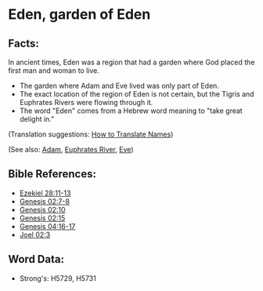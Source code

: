# Eden, garden of Eden #

## Facts: ##

In ancient times, Eden was a region that had a garden where God placed the first man and woman to live.

* The garden where Adam and Eve lived was only part of Eden.
* The exact location of the region of Eden is not certain, but the Tigris and Euphrates Rivers were flowing through it.
* The word "Eden" comes from a Hebrew word meaning to "take great delight in."

(Translation suggestions: [How to Translate Names](rc://en/ta/man/translate/translate-names))

(See also: [Adam](../names/adam.md), [Euphrates River](../names/euphrates.md), [Eve](../names/eve.md))

## Bible References: ##

* [Ezekiel 28:11-13](rc://en/tn/help/ezk/28/11)
* [Genesis 02:7-8](rc://en/tn/help/gen/02/07)
* [Genesis 02:10](rc://en/tn/help/gen/02/10)
* [Genesis 02:15](rc://en/tn/help/gen/02/15)
* [Genesis 04:16-17](rc://en/tn/help/gen/04/16)
* [Joel 02:3](rc://en/tn/help/jol/02/3)

## Word Data: ##

* Strong's: H5729, H5731
